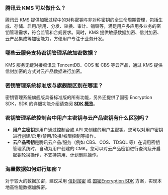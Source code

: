 
### 腾讯云 KMS 可以做什么？

 腾讯云 KMS 提供加密过程中的对称密钥与非对称密钥的全生命周期管理，包括生成、存储、启用/禁用、分发、轮换、审计、销毁等，满足用户多应用多业务的密钥管理需求，符合监管和合规要求。同时，KMS 提供敏感数据加密、信封加密、云产品集成等加密能力，方便用户专注于业务开发。 


### 哪些云服务支持密钥管理系统加密数据？

KMS 服务无缝对接腾讯云 TencentDB、COS 和 CBS 等云产品，通过 KMS 提供信封加密的方式对云产品数据进行加密。

### 密钥管理系统标准版与旗舰版区别在哪里？

 密钥管理系统旗舰版具备标准版的所有功能，另外还提供了国密 Encryption SDK，SDK 的详细功能介绍请查阅 [**SDK 概览**](https://cloud.tencent.com/document/product/573/49385)。

### 密钥管理系统控制台中用户主密钥与云产品密钥有什么区别吗？

- **用户主密钥**是用户通过控制台或 API 来创建的用户主密钥。您可以对用户密钥进行创建/启用/禁用/轮换/权限控制等操作。
- **云产品密钥**是腾讯云产品/服务（例如 CBS、COS、TDSQL 等）在调用密钥管理系统时，自动为用户创建的 CMK。您可以对云产品密钥进行查询及开启密钥轮换操作，不支持禁用、计划删除操作。


### 海量数据如何进行加密？

对于较大的数据加密，建议采用 [信封加密](https://cloud.tencent.com/document/product/573/8791) 或 [国密Encryption SDK](https://cloud.tencent.com/document/product/573/49385) 方案，实现本地高性能数据加解密。
